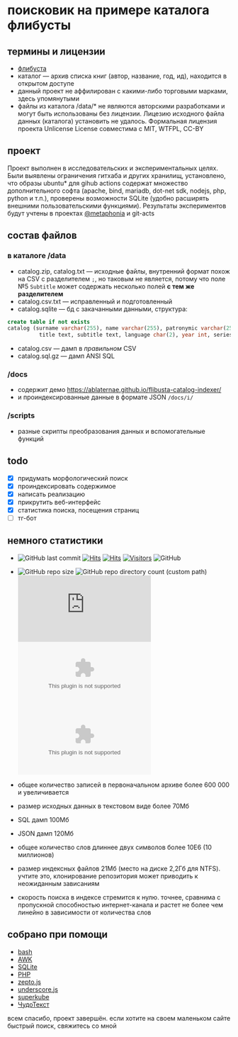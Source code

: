 # поисковик на примере каталога флибусты

## термины и лицензии
* [флибуста](https://ru.wikipedia.org/wiki/%D0%A4%D0%BB%D0%B8%D0%B1%D1%83%D1%81%D1%82%D0%B0)
* каталог &mdash; архив списка книг (автор, название, год, ид), находится в открытом доступе
* данный проект не аффилирован с какими-либо торговыми марками, здесь упомянутыми
* файлы из каталога /data/* не являются авторскими разработками и могут быть использованы без лицензии. Лицезию исходного файла данных (каталога) установить не удалось. Формальная лицензия проекта Unlicense License совместима с MIT, WTFPL, CC-BY

## проект
Проект выполнен в исследовательских и экспериментальных целях. Были выявлены ограничения гитхаба и других хранилищ, установлено, что образы ubuntu* для gihub actions содержат множество дополнительного софта (apache, bind, mariadb, dot-net sdk, nodejs, php, python и т.п.), проверены возможности SQLite (удобно расширять внешними пользовательскими функциями). Результаты экспериментов будут учтены в проектах [@metaphonia](//github.com/metaphonia/) и git-acts

## состав файлов
### в каталоге /data
* catalog.zip, catalog.txt &mdash; исходные файлы, внутренний формат похож на CSV с разделителем ```;```, но таковым не является, потому что поле №5 ```Subtitle``` может содержать несколько полей __с тем же разделителем__
* catalog.csv.txt &mdash; исправленный и подготовленный
* catalog.sqlite &mdash; бд с закачанными данными, структура: 
```sql 
create table if not exists 
catalog (surname varchar(255), name varchar(255), patronymic varchar(255), 
          title text, subtitle text, language char(2), year int, series text, id integer);
```
* catalog.csv &mdash; дамп в _правильном_ CSV
* catalog.sql.gz &mdash; дамп ANSI SQL

### /docs
* содержит демо https://ablaternae.github.io/flibusta-catalog-indexer/
* и проиндексированные данные в формате JSON ```/docs/i/``` 
### /scripts
* разные скрипты преобразования данных и вспомогательные функций

## todo
* [x] придумать морфологический поиск
* [x] проиндексировать содержимое
* [x] написать реализацию
* [x] прикрутить веб-интерфейс
* [x] статистика поиска, посещения страниц
* [ ] тг-бот

## немного статистики
* ![GitHub last commit](https://img.shields.io/github/last-commit/ablaternae/flibusta-catalog-indexer?label=last%20update&style=flat-square)
[![Hits](https://hits.seeyoufarm.com/api/count/incr/badge.svg?url=https%3A%2F%2Fablaternae.github.io%2Fflibusta-catalog-indexer%2F&count_bg=%2379C83D&title_bg=%23555555&icon=&icon_color=%23E7E7E7&title=counter&edge_flat=true)](https://hits.seeyoufarm.com)
[![Hits](https://hits.sh/ablaternae.github.io/flibusta-catalog-indexer.svg?view=today-total&style=flat-square&label=hits.sh)](https://hits.sh/ablaternae.github.io/flibusta-catalog-indexer/)
[![Visitors](https://api.visitorbadge.io/api/combined?path=https%3A%2F%2Fablaternae.github.io%2Fflibusta-catalog-indexer%2F&label=visitors&countColor=%2337d67a&style=flat-square&labelStyle=none)](https://visitorbadge.io/status?path=https%3A%2F%2Fablaternae.github.io%2Fflibusta-catalog-indexer%2F)
![GitHub](https://img.shields.io/github/license/ablaternae/flibusta-catalog-indexer?style=flat-square)

* ![GitHub repo size](https://img.shields.io/github/repo-size/ablaternae/flibusta-catalog-indexer?style=flat-square)
![GitHub repo directory count (custom path)](https://img.shields.io/github/directory-file-count/ablaternae/flibusta-catalog-indexer/docs/i?label=index%20dirs&style=flat-square&type=dir)
![GitHub file size in bytes on a specified ref (branch/commit/tag)](https://img.shields.io/github/size/ablaternae/flibusta-catalog-indexer/data/catalog.txt?label=origin%20data%20size&style=flat-square)
![GitHub file size in bytes on a specified ref (branch/commit/tag)](https://img.shields.io/github/size/ablaternae/flibusta-catalog-indexer/data/catalog.csv?label=target%20csv&style=flat-square)
![GitHub file size in bytes on a specified ref (branch/commit/tag)](https://img.shields.io/github/size/ablaternae/flibusta-catalog-indexer/data/catalog.sql.gz?label=sql.gz&style=flat-square)

* общее количество записей в первоначальном архиве более 600 000 и увеличивается
* размер исходных данных в текстовом виде более 70Мб
* SQL дамп 100Мб
* JSON дамп 120Мб
* общее количество слов длиннее двух символов более 10E6 (10 миллионов)
* размер индексных файлов 21Мб (место на диске 2,2Гб для NTFS). учтите это, клонирование репозитория может приводить к неожиданным зависаниям
* скорость поиска в индексе стремится к нулю. точнее, сравнима с пропускной способностью интернет-канала и растет не более чем линейно в зависимости от количества слов

## собрано при помощи
* [bash](https://www.gnu.org/software/bash/)
* [AWK](https://www.grymoire.com/Unix/Awk.html#toc_Intro_to_AWK)
* [SQLite](https://sqlite.org/docs.html)
* [PHP](https://www.php.net/manual/ru/)
* [zepto.js](//github.com/madrobby/zepto)
* [underscore.js](//github.com/jashkenas/underscore)
* [superkube](//github.com/imperavi/superkube)
* [ЧудоТекст](//github.com/Alexey-T/CudaText)

всем спасибо, проект завершён. если хотите на своем маленьком сайте быстрый поиск, свяжитесь со мной
